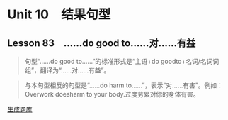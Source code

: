 ﻿ # Unit 10　结果句型
 ## Lesson 83　……do good to……对……有益
 
> 句型“……do good to……”的标准形式是“主语+do goodto+名词/名词词组”，翻译为“……对……有益”。

> 与本句型相反的句型是“……do harm to……”，表示“对……有害”。例如：Overwork doesharm to your body.过度劳累对你的身体有害。


 [生成题库](./sentence/f083.json)